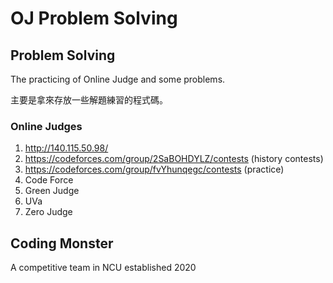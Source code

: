 # OJ Problem Solving

## Problem Solving

The practicing of Online Judge and some problems.

主要是拿來存放一些解題練習的程式碼。

### Online Judges

1. http://140.115.50.98/
2. https://codeforces.com/group/2SaBOHDYLZ/contests (history contests)
3. https://codeforces.com/group/fvYhunqegc/contests (practice)
4. Code Force
5. Green Judge
6. UVa
7. Zero Judge

## Coding Monster

A competitive team in NCU established 2020
